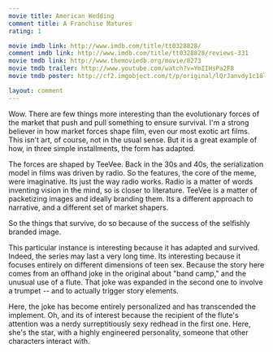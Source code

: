 ```yaml
---
movie title: American Wedding
comment title: A Franchise Matures
rating: 1

movie imdb link: http://www.imdb.com/title/tt0328828/
comment imdb link: http://www.imdb.com/title/tt0328828/reviews-331
movie tmdb link: http://www.themoviedb.org/movie/8273
movie tmdb trailer: http://www.youtube.com/watch?v=YmIIHsPa2F8
movie tmdb poster: http://cf2.imgobject.com/t/p/original/lQrJanvdy1c18ll2xKIUmG5YsWu.jpg

layout: comment
---
```


Wow. There are few things more interesting than the evolutionary forces of the market that push and pull something to ensure survival. I'm a strong believer in how market forces shape film, even our most exotic art films. This isn't art, of course, not in the usual sense. But it is a great example of how, in three simple installments, the form has adapted. 

The forces are shaped by TeeVee. Back in the 30s and 40s, the serialization model in films was driven by radio. So the features, the core of the meme, were imaginative. Its just the way radio works. Radio is a matter of words inventing vision in the mind, so is closer to literature. TeeVee is a matter of packetizing images and ideally branding them. Its a different approach to narrative, and a different set of market shapers.

So the things that survive, do so because of the success of the selfishly branded image.

This particular instance is interesting because it has adapted and survived. Indeed, the series may last a very long time. Its interesting because it focuses entirely on different dimensions of teen sex. Because the story here comes from an offhand joke in the original about "band camp," and the unusual use of a flute. That joke was expanded in the second one to involve a trumpet -- and to actually trigger story elements.

Here, the joke has become entirely personalized and has transcended the implement. Oh, and its of interest because the recipient of the flute's attention was a nerdy surreptitiously sexy redhead in the first one. Here, she's the star, with a highly engineered personality, someone that other characters interact with.